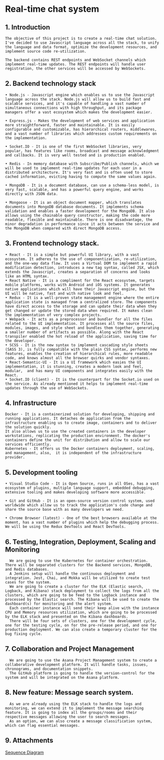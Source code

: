 # Real-time chat system

## 1. Introduction 

	The objective of this project is to create a real-time chat solution. I've decided to use Javascript language across all the stack, to unify the language and data format, optimize the development resources, and implement source code re-utilization.

	The backend contains REST endpoints and WebSocket channels which implement real-time updates. The REST endpoints will handle user registration, the other services will be accessed by WebSockets. 

## 2. Backend technology stack

	• Node.js - Javascript engine which enables us to use the Javascript language across the stack. Node.js will allow us to build fast and scalable services, and it's capable of handling a vast number of simultaneous connections with high throughput, and its package managers offer a vast ecosystem which makes the development easier.

	• Express.js - Makes the development of web services and application more straightforward, faster and maintainable. It is easily configurable and customizable, has hierarchical routers, middlewares, and a vast number of libraries which addresses custom requirements on the implementation.

	• Socket.IO - It is one of the first WebSocket libraries, very popular, has features like rooms, broadcast and message acknowledgment and callbacks. It is very well tested and is production enabled.

	• Redis - In memory database with Subscribe/Publish channels, which we will be used to implement real-time updates for each user in a distributed architecture. It's very fast and is often used to store cached information, evicting having to compute the same values again.

	• MongoDB - It is a document database, can use a schema-less model, is very fast, scalable, and has a powerful query engine, and works directly with JSON data.

	• Mongoose - It is an object document mapper, which translates documents into MongoDB database documents. It implements schema validation and enables a faster development for the MongoDB. It also allows using the chainable query constructor, making the code more readable, flexible and maintainable. There is one disadvantage, the minor degradation in performance since it acts between the service and the MongoDB when compared with direct MongoDB access.

## 3. Frontend technology stack.

	• React - It is a simple but powerful UI library, with a vast ecosystem. It adheres to the use of componentization, re-utilization, and the one-way data flow. It uses a Virtual DOM to implement a rapid modification detection, introduces a new tag syntax, called JSX, which extends the Javascript, creates a separation of concerns and looks like an HTML syntax.
	• React Native - It is a compliment for the React ecosystem, targets mobile platforms, works with Android and iOS systems. It generates native applications which will have their Javascript engine, but the UI will be native, fast and with native look and feel.
	• Redux - It is a well-proven state management engine where the entire application state is managed from a centralized store. The components have direct access to the storage and can update their data when they get changed or update the stored data when required. It makes clean the implementation of very complex projects.
	• Webpack - It acts as a preprocessor and bundler for all the files related to the UI implementation. It processes all the source files, modules, images, and style sheet and bundles them together, generating a smaller number of artifacts as possible. Along with the React transpiler enabled the hot reload of the application, saving time for the developer.
	• SCSS - It is the new syntax to implement cascading style sheets (SASS 3), is fully compatible with the plain CSS syntax, performs new features, enables the creation of hierarchical rules, more readable code, and knows almost all the browser quirks and vendor syntaxes.
	• React-Semantic-UI - It is a UI framework which easies the UI implementation, it is stunning, creates a modern look and feel, modular,  and has many UI components and integrates easily with the React.
	• Socket.IO (client) - It is the counterpart for the Socket.io used on the service. As already mentioned it helps to implement real-time updates through the use of WebSockets.

## 4. Infrastructure

	Docker - It is a containerized solution for developing, shipping and running applications. It detaches de application from the infrastructure enabling us to create image, containers and to deliver the solution quickly. 
	It also allows us to use the created containers in the developer workstations, replicating the production environment. The docker's containers define the unit for distribution and allow to scale our services efficiently. 
	Kubernetes - It offers us the Docker containers deployment, scaling, and management, also,  it is independent of the infrastructure provider.

## 5. Development tooling

	• Visual Studio Code - It is Open Source, runs in all OSes, has a vast ecosystem of plugins, multiple language support, embedded debugging, extensive tooling and makes developing software more accessible. 

	• Git and GitHub - It is an open-source version control system, used worldwide which allow us to track the application's code change and share the source base with as many developers we need.

	• Chrome Browser (latest) - One of the best browsers available at the moment, has a vast number of plugins which help the debugging process. We will be using the Redux DevTools and React DevTools.

## 6.  Testing, Integration, Deployment, Scaling and Monitoring

	  We are going to use the Kubernetes for container orchestration. There will be separated clusters for the Backend services, MongoDB, and Redis databases.
	  A Jenkins setup will handle the continuous deployment and integration. Jest, Chai, and Mokka will be utilized to create test cases for the system.
	  We are going to create a cluster for the ELK (Elastic search, Logback, and Kibana) stack deployment to collect the logs from all the clusters, which are going to be feed to the Logback instance and processed by the Elastic search. The Kibana will be used to create the dashboard(s) for monitoring and the alert system.
	  Each container instance will send their keep alive with the instance CPU and Memory resources utilization, which are going to be processed by the ELK stack and presented on the Kibana dashboards.
	  There will be four sets of clusters, one for the development cycle, one for the testing cycle, on for the pre-release period, and one for production deployment. We can also create a temporary cluster for the bug fixing cycle.

## 7. Collaboration and Project Management

	  We are going to use the Asana Project Management system to create a collaborative development platform. It will handle tasks, issues, chronograms, and documentation snippets. 
	  The GitHub platform is going to handle the version-control for the system and will be integrated on the Asana platform.

## 8. New feature: Message search system.

	  As we are already using the ELK stack to handle the logs and monitoring, we can extend it to implement the message searching feature. It is going to index all the groups/rooms and their respective messages allowing the user to search messages.
	  As an option, we can also create a message classification system, which can flag essential messages.

## 9. Attachments

  [Sequence Diagram](./Sequence_diagram.pdf)











	
		
	
		
	